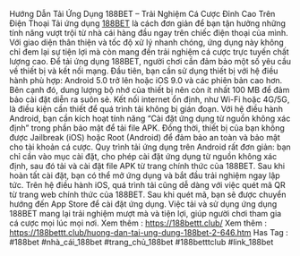 Hướng Dẫn Tải Ứng Dụng 188BET – Trải Nghiệm Cá Cược Đỉnh Cao Trên Điện Thoại
Tải ứng dụng [188BET](https://188bettt.club/) là cách đơn giản để bạn tận hưởng những tính năng vượt trội từ nhà cái hàng đầu ngay trên chiếc điện thoại của mình. Với giao diện thân thiện và tốc độ xử lý nhanh chóng, ứng dụng này không chỉ đem lại sự tiện lợi mà còn mang đến trải nghiệm cá cược trực tuyến chất lượng cao.
Để tải ứng dụng 188BET, người chơi cần đảm bảo một số yêu cầu về thiết bị và kết nối mạng. Đầu tiên, bạn cần sử dụng thiết bị với hệ điều hành phù hợp: Android 5.0 trở lên hoặc iOS 9.0 và các phiên bản cao hơn. Bên cạnh đó, dung lượng bộ nhớ của thiết bị nên còn ít nhất 100 MB để đảm bảo cài đặt diễn ra suôn sẻ. Kết nối internet ổn định, như Wi-Fi hoặc 4G/5G, là điều kiện cần thiết để quá trình tải không bị gián đoạn.
Với hệ điều hành Android, bạn cần kích hoạt tính năng “Cài đặt ứng dụng từ nguồn không xác định” trong phần bảo mật để tải file APK. Đồng thời, thiết bị của bạn không được Jailbreak (iOS) hoặc Root (Android) để đảm bảo an toàn và bảo mật cho tài khoản cá cược.
Quy trình tải ứng dụng trên Android rất đơn giản: bạn chỉ cần vào mục cài đặt, cho phép cài đặt ứng dụng từ nguồn không xác định, sau đó tải và cài đặt file APK từ trang chính thức của 188BET. Sau khi hoàn tất cài đặt, bạn có thể mở ứng dụng và bắt đầu trải nghiệm ngay lập tức.
Trên hệ điều hành iOS, quá trình tải cũng dễ dàng với việc quét mã QR từ trang web chính thức của 188BET. Sau khi quét mã, bạn sẽ được chuyển hướng đến App Store để cài đặt ứng dụng.
Việc tải và sử dụng ứng dụng 188BET mang lại trải nghiệm mượt mà và tiện lợi, giúp người chơi tham gia cá cược mọi lúc mọi nơi.
Xem thêm : https://188bettt.club/
Xem thêm : https://188bettt.club/huong-dan-tai-ung-dung-188bet-2-646.htm
Has Tag : #188bet #nhà_cái_188bet #trang_chủ_188bet #188betttclub #link_188bet
